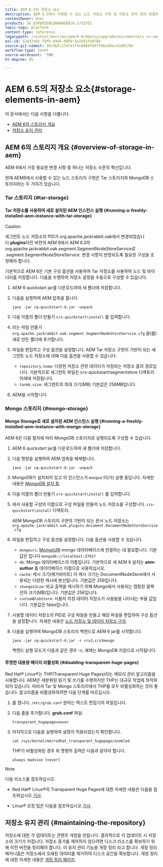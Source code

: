 ```yaml
---
title: AEM 6.5의 저장소 요소
description: AEM 6.5에서 사용할 수 있는 노드 저장소 구현 및 저장소 유지 관리 방법에 대해 알아봅니다.
contentOwner: User
products: SG_EXPERIENCEMANAGER/6.5/SITES
topic-tags: platform
content-type: reference
legacypath: /content/docs/en/aem/6-0/deploy/upgrade/microkernels-in-aem-6-0
exl-id: 52437eb5-f9fb-4945-9950-5a1562fe878d
source-git-commit: 3bcdbfc17efe1f4c6069fd97fd6a16ec41d0579e
workflow-type: tm+mt
source-wordcount: '706'
ht-degree: 0%

---
```


# AEM 6.5의 저장소 요소{#storage-elements-in-aem}

이 문서에서는 다음 사항을 다룹니다.

* [AEM 6의 스토리지 개요](/help/sites-deploying/storage-elements-in-aem-6.md#overview-of-storage-in-aem)
* [저장소 유지 관리](/help/sites-deploying/storage-elements-in-aem-6.md#maintaining-the-repository)

## AEM 6의 스토리지 개요 {#overview-of-storage-in-aem}

AEM 6에서 가장 중요한 변경 사항 중 하나는 저장소 수준의 혁신입니다.

현재 AEM6에서 사용할 수 있는 노드 스토리지 구현은 Tar 스토리지와 MongoDB 스토리지라는 두 가지가 있습니다.

### Tar 스토리지 {#tar-storage}

#### Tar 저장소를 사용하여 새로 설치된 AEM 인스턴스 실행 {#running-a-freshly-installed-aem-instance-with-tar-storage}

>[!CAUTION]
>
>세그먼트 노드 저장소의 PID가 org.apache.jackrabbit.oak에서 변경되었습니다.**plugins**&#x200B;이전 버전의 AEM 6에서 AEM 6.3의 org.apache.jackrabbit.oak.segment.SegmentNodeStoreService로 .segment.SegmentNodeStoreService. 변경 사항이 반영되도록 필요한 구성을 조정해야 합니다.

기본적으로 AEM 6은 기본 구성 옵션을 사용하여 Tar 저장소를 사용하여 노드 및 바이너리를 저장합니다. 다음을 수행하여 저장소 설정을 수동으로 구성할 수 있습니다.

1. AEM 6 quickstart jar를 다운로드하여 새 폴더에 저장합니다.
1. 다음을 실행하여 AEM 압축을 풉니다.

   `java -jar cq-quickstart-6.jar -unpack`

1. 다음 이름의 폴더 만들기 `crx-quickstart\install` 를 입력합니다.

1. 라는 파일 만들기 `org.apache.jackrabbit.oak.segment.SegmentNodeStoreService.cfg` 을(를) 새로 만든 폴더에 추가합니다.

1. 파일을 편집하고 구성 옵션을 설정합니다. AEM Tar 저장소 구현의 기반이 되는 세그먼트 노드 저장소에 대해 다음 옵션을 사용할 수 있습니다.

   * `repository.home`: 다양한 저장소 관련 데이터가 저장되는 저장소 홈의 경로입니다. 기본적으로 세그먼트 파일은 crx-quickstart/segmentstore 디렉토리 아래에 저장됩니다.
   * `tarmk.size`: 세그먼트의 최대 크기(MB) 기본값은 256MB입니다.

1. AEM을 시작합니다.

### Mongo 스토리지 {#mongo-storage}

#### Mongo Storage로 새로 설치된 AEM 인스턴스 실행 {#running-a-freshly-installed-aem-instance-with-mongo-storage}

AEM 6은 다음 절차에 따라 MongoDB 스토리지로 실행되도록 구성할 수 있습니다.

1. AEM 6 quickstart jar를 다운로드하여 새 폴더에 저장합니다.
1. 다음 명령을 실행하여 AEM 압축을 해제합니다.

   `java -jar cq-quickstart-6.jar -unpack`

1. MongoDB가 설치되어 있고 의 인스턴스가 `mongod` 이(가) 실행 중입니다. 자세한 내용은 [MongoDB 설치 중](https://docs.mongodb.org/manual/installation/).
1. 다음 이름의 폴더 만들기 `crx-quickstart\install` 를 입력합니다.
1. 에서 사용할 구성의 이름으로 구성 파일을 만들어 노드 저장소를 구성합니다. `crx-quickstart\install` 디렉토리.

   AEM MongoDB 스토리지 구현의 기반이 되는 문서 노드 저장소는 `org.apache.jackrabbit.oak.plugins.document.DocumentNodeStoreService.cfg`

1. 파일을 편집하고 구성 옵션을 설정합니다. 다음 옵션을 사용할 수 있습니다.

   * `mongouri`: [MongoURI](https://docs.mongodb.org/manual/reference/connection-string/) mongo 데이터베이스에 연결하는 데 필요합니다. 기본값은 입니다 `mongodb://localhost:27017`
   * `db`: Mongo 데이터베이스의 이름입니다. 기본적으로 새 AEM 6 설치는 **aem-author** 를 데이터베이스 이름으로 사용하십시오.
   * `cache`: 캐시 크기(메가바이트) 이 캐시 크기는 DocumentNodeStore에서 사용되는 다양한 캐시에 분산됩니다. 기본값은 256입니다.
   * `changesSize`: 비교 출력을 캐시하기 위해 Mongo에서 사용되는 캡핑된 컬렉션의 크기(MB)입니다. 기본값은 256입니다.
   * `customBlobStore`: 사용자 지정 데이터 저장소가 사용됨을 나타내는 부울 값입니다. 기본값은 false입니다.

1. 사용할 데이터 저장소의 PID로 구성 파일을 만들고 해당 파일을 편집하여 구성 옵션을 설정합니다. 자세한 내용은 [노드 저장소 및 데이터 저장소 구성](/help/sites-deploying/data-store-config.md).

1. 다음을 실행하여 MongoDB 스토리지 백엔드로 AEM 6 jar를 시작합니다.

   ```shell
   java -jar cq-quickstart-6.jar -r crx3,crx3mongo
   ```

   백엔드 실행 모드가 다음과 같은 경우 **`-r`**, 예제는 MongoDB 지원으로 시작됩니다.

#### 투명한 대용량 페이지 비활성화 {#disabling-transparent-huge-pages}

Red Hat® Linux®는 THP(Transparent Huge Pages)라는 메모리 관리 알고리즘을 사용합니다. AEM은 세분화된 읽기 및 쓰기를 수행하지만 THP는 대규모 작업에 최적화되어 있습니다. 따라서 Tar 및 Mongo 스토리지에서 THP를 모두 비활성화하는 것이 좋습니다. 알고리즘을 비활성화하려면 다음 단계를 따르십시오.

1. 를 엽니다. `/etc/grub.conf` 원하는 텍스트 편집기의 파일입니다.
1. 다음 줄을 추가합니다. **grub.conf** 파일:

   ```
   transparent_hugepage=never
   ```

1. 마지막으로 다음을 실행하여 설정이 적용되었는지 확인합니다.

   ```
   cat /sys/kernel/mm/redhat_transparent_hugepage/enabled
   ```

   THP가 비활성화된 경우 위 명령의 출력은 다음과 같아야 합니다.

   ```
   always madvise [never]
   ```

>[!NOTE]
>
>다음 리소스를 참조하십시오.
>
>* Red Hat® Linux®의 Transparent Huge Pages에 대한 자세한 내용은 다음을 참조하십시오 [기사](https://access.redhat.com/solutions/46111).
* Linux® 조정 팁은 다음을 참조하십시오 [기사](https://experienceleague.adobe.com/docs/experience-manager-65/deploying/configuring/configuring-performance.html).
>

## 저장소 유지 관리 {#maintaining-the-repository}

저장소에 대한 각 업데이트는 콘텐츠 개정을 만듭니다. 결과적으로 각 업데이트 시 저장소의 크기가 커집니다. 저장소 증가를 제어하지 않으려면 디스크 리소스를 확보하기 위해 이전 버전을 정리해야 합니다. 이 유지 관리 기능을 개정 정리 라고 합니다. 개정 정리 메커니즘은 저장소에서 오래된 데이터를 제거하여 디스크 공간을 확보합니다. 개정 정리에 대한 자세한 내용은 [개정 정리 페이지](/help/sites-deploying/revision-cleanup.md).
